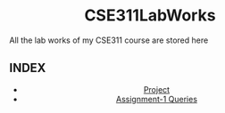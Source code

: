 <h1 align="center"> CSE311LabWorks</h1>
All the lab works of my CSE311 course are stored here

## INDEX
<ul align="center">
  <li><a href="https://github.com/MusfiqDehan/Online-Music-Streaming-Platform_DBMS">Project</a></li>
  <li><a href="Assignment-1/Queries.md">Assignment-1 Queries</a></li>
</ul>
